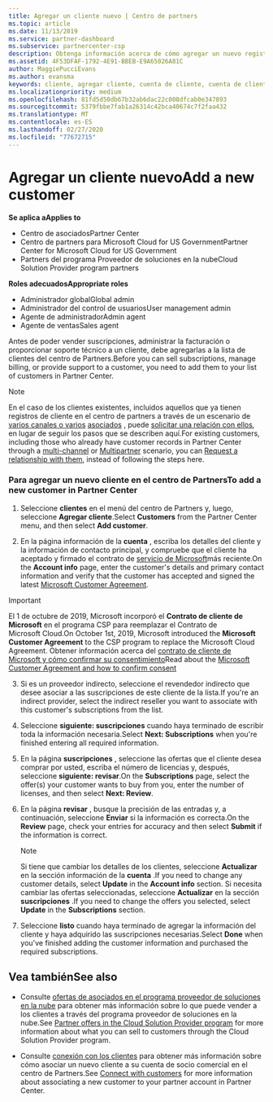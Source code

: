 ```yaml
---
title: Agregar un cliente nuevo | Centro de partners
ms.topic: article
ms.date: 11/13/2019
ms.service: partner-dashboard
ms.subservice: partnercenter-csp
description: Obtenga información acerca de cómo agregar un nuevo registro de cliente en el centro de Partners. A continuación, puede vender las suscripciones del cliente, administrar la facturación o proporcionar soporte al cliente.
ms.assetid: 4F53DFAF-1792-4E91-BBEB-E9A65026A81C
author: MaggiePucciEvans
ms.author: evansma
keywords: cliente, agregar cliente, cuenta de cliente, cuenta de cliente en el Centro de partners, clientes, agregar clientes, crear cuenta de cliente
ms.localizationpriority: medium
ms.openlocfilehash: 81fd5d50db67b32ab6dac22c008dfcab0e347893
ms.sourcegitcommit: 5379fbbe7fab1a26314c42bca40674c7f2faa432
ms.translationtype: MT
ms.contentlocale: es-ES
ms.lasthandoff: 02/27/2020
ms.locfileid: "77672715"
---
```

# <a name="add-a-new-customer"></a><span data-ttu-id="ca6f4-105">Agregar un cliente nuevo</span><span class="sxs-lookup"><span data-stu-id="ca6f4-105">Add a new customer</span></span> 

<span data-ttu-id="ca6f4-106">**Se aplica a**</span><span class="sxs-lookup"><span data-stu-id="ca6f4-106">**Applies to**</span></span>

- <span data-ttu-id="ca6f4-107">Centro de asociados</span><span class="sxs-lookup"><span data-stu-id="ca6f4-107">Partner Center</span></span>
- <span data-ttu-id="ca6f4-108">Centro de partners para Microsoft Cloud for US Government</span><span class="sxs-lookup"><span data-stu-id="ca6f4-108">Partner Center for Microsoft Cloud for US Government</span></span>
- <span data-ttu-id="ca6f4-109">Partners del programa Proveedor de soluciones en la nube</span><span class="sxs-lookup"><span data-stu-id="ca6f4-109">Cloud Solution Provider program partners</span></span>

<span data-ttu-id="ca6f4-110">**Roles adecuados**</span><span class="sxs-lookup"><span data-stu-id="ca6f4-110">**Appropriate roles**</span></span>

- <span data-ttu-id="ca6f4-111">Administrador global</span><span class="sxs-lookup"><span data-stu-id="ca6f4-111">Global admin</span></span>
- <span data-ttu-id="ca6f4-112">Administrador del control de usuarios</span><span class="sxs-lookup"><span data-stu-id="ca6f4-112">User management admin</span></span>
- <span data-ttu-id="ca6f4-113">Agente de administrador</span><span class="sxs-lookup"><span data-stu-id="ca6f4-113">Admin agent</span></span>
- <span data-ttu-id="ca6f4-114">Agente de ventas</span><span class="sxs-lookup"><span data-stu-id="ca6f4-114">Sales agent</span></span>


<span data-ttu-id="ca6f4-115">Antes de poder vender suscripciones, administrar la facturación o proporcionar soporte técnico a un cliente, debe agregarlas a la lista de clientes del centro de Partners.</span><span class="sxs-lookup"><span data-stu-id="ca6f4-115">Before you can sell subscriptions, manage billing, or provide support to a customer, you need to add them to your list of customers in Partner  Center.</span></span>

>[!NOTE]
><span data-ttu-id="ca6f4-116">En el caso de los clientes existentes, incluidos aquellos que ya tienen registros de cliente en el centro de partners a través de un escenario de [varios canales o varios](multichannel.md) [asociados](multipartner.md) , puede [solicitar una relación con ellos](request-a-relationship-with-a-customer.md), en lugar de seguir los pasos que se describen aquí.</span><span class="sxs-lookup"><span data-stu-id="ca6f4-116">For existing customers, including those who already have customer records in Partner Center through a [multi-channel](multichannel.md) or [Multipartner](multipartner.md) scenario, you can [Request a relationship with them](request-a-relationship-with-a-customer.md), instead of following the steps here.</span></span>

### <a name="to-add-a-new-customer-in-partner-center"></a><span data-ttu-id="ca6f4-117">Para agregar un nuevo cliente en el centro de Partners</span><span class="sxs-lookup"><span data-stu-id="ca6f4-117">To add a new customer in Partner Center</span></span>

1. <span data-ttu-id="ca6f4-118">Seleccione **clientes** en el menú del centro de Partners y, luego, seleccione **Agregar cliente**.</span><span class="sxs-lookup"><span data-stu-id="ca6f4-118">Select **Customers** from the Partner Center menu, and then select **Add customer**.</span></span>

2. <span data-ttu-id="ca6f4-119">En la página información de la **cuenta** , escriba los detalles del cliente y la información de contacto principal, y compruebe que el cliente ha aceptado y firmado el contrato de [servicio de Microsoft](agreements.md)más reciente.</span><span class="sxs-lookup"><span data-stu-id="ca6f4-119">On the **Account info** page, enter the customer's details and primary contact information and verify that the customer has accepted and signed the latest [Microsoft Customer Agreement](agreements.md).</span></span>

>[!IMPORTANT] 
> <span data-ttu-id="ca6f4-120">El 1 de octubre de 2019, Microsoft incorporó el **Contrato de cliente de Microsoft** en el programa CSP para reemplazar el Contrato de Microsoft Cloud.</span><span class="sxs-lookup"><span data-stu-id="ca6f4-120">On October 1st, 2019, Microsoft introduced the **Microsoft Customer Agreement** to the CSP program to replace the Microsoft Cloud Agreement.</span></span> <span data-ttu-id="ca6f4-121">Obtener información acerca del [contrato de cliente de Microsoft y cómo confirmar su consentimiento](confirm-customer-agreement.md)</span><span class="sxs-lookup"><span data-stu-id="ca6f4-121">Read about the [Microsoft Customer Agreement and how to confirm consent](confirm-customer-agreement.md)</span></span>
  
3. <span data-ttu-id="ca6f4-122">Si es un proveedor indirecto, seleccione el revendedor indirecto que desee asociar a las suscripciones de este cliente de la lista.</span><span class="sxs-lookup"><span data-stu-id="ca6f4-122">If you're an indirect provider, select the indirect reseller you want to associate with this customer's subscriptions from the list.</span></span>

4. <span data-ttu-id="ca6f4-123">Seleccione **siguiente: suscripciones** cuando haya terminado de escribir toda la información necesaria.</span><span class="sxs-lookup"><span data-stu-id="ca6f4-123">Select **Next: Subscriptions** when you're finished entering all required information.</span></span>

5. <span data-ttu-id="ca6f4-124">En la página **suscripciones** , seleccione las ofertas que el cliente desea comprar por usted, escriba el número de licencias y, después, seleccione **siguiente: revisar**.</span><span class="sxs-lookup"><span data-stu-id="ca6f4-124">On the **Subscriptions** page, select the offer(s) your customer wants to buy from you, enter the number of licenses, and then select **Next: Review**.</span></span>

6. <span data-ttu-id="ca6f4-125">En la página **revisar** , busque la precisión de las entradas y, a continuación, seleccione **Enviar** si la información es correcta.</span><span class="sxs-lookup"><span data-stu-id="ca6f4-125">On the **Review** page, check your entries for accuracy and then select **Submit** if the information is correct.</span></span>

    >[!NOTE]
    ><span data-ttu-id="ca6f4-126">Si tiene que cambiar los detalles de los clientes, seleccione **Actualizar** en la sección información de la **cuenta** .</span><span class="sxs-lookup"><span data-stu-id="ca6f4-126">If you need to change any customer details, select **Update** in the **Account info** section.</span></span> <span data-ttu-id="ca6f4-127">Si necesita cambiar las ofertas seleccionadas, seleccione **Actualizar** en la sección **suscripciones** .</span><span class="sxs-lookup"><span data-stu-id="ca6f4-127">If you need to change the offers you selected, select **Update** in the **Subscriptions** section.</span></span>

7. <span data-ttu-id="ca6f4-128">Seleccione **listo** cuando haya terminado de agregar la información del cliente y haya adquirido las suscripciones necesarias.</span><span class="sxs-lookup"><span data-stu-id="ca6f4-128">Select **Done** when you've finished adding the customer information and purchased the required subscriptions.</span></span>

## <a name="see-also"></a><span data-ttu-id="ca6f4-129">Vea también</span><span class="sxs-lookup"><span data-stu-id="ca6f4-129">See also</span></span>

- <span data-ttu-id="ca6f4-130">Consulte [ofertas de asociados en el programa proveedor de soluciones en la nube](csp-offers.md) para obtener más información sobre lo que puede vender a los clientes a través del programa proveedor de soluciones en la nube.</span><span class="sxs-lookup"><span data-stu-id="ca6f4-130">See [Partner offers in the Cloud Solution Provider program](csp-offers.md) for more information about what you can sell to customers through the Cloud Solution Provider program.</span></span>

- <span data-ttu-id="ca6f4-131">Consulte [conexión con los clientes](customer-accounts.md) para obtener más información sobre cómo asociar un nuevo cliente a su cuenta de socio comercial en el centro de Partners.</span><span class="sxs-lookup"><span data-stu-id="ca6f4-131">See [Connect with customers](customer-accounts.md) for more information about associating a new customer to your partner account in Partner Center.</span></span>
